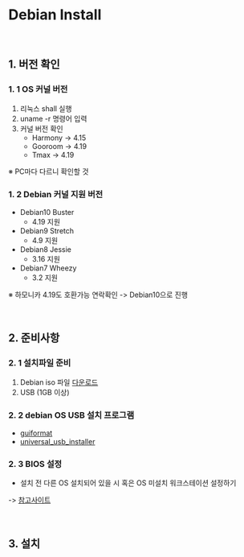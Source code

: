# Debian Install

</br>

## 1. 버전 확인

### 1. 1 OS 커널 버전
1. 리눅스 shall 실행
2. uname -r 명령어 입력
3. 커널 버전 확인
    - Harmony -> 4.15
    - Gooroom -> 4.19
    - Tmax -> 4.19

※ PC마다 다르니 확인할 것

### 1. 2 Debian 커널 지원 버전
* Debian10 Buster
  * 4.19 지원
* Debian9 Stretch
  * 4.9 지원
* Debian8 Jessie
  * 3.16 지원
* Debian7 Wheezy
  * 3.2 지원

※ 하모니카 4.19도 호환가능 연락확인 -> Debian10으로 진행

</br>

## 2. 준비사항
### 2. 1 설치파일 준비
1. Debian iso 파일 [다운로드](https://www.debian.org/distrib/)
2. USB (1GB 이상)

### 2. 2 debian OS USB 설치 프로그램
* [guiformat](http://www.ridgecrop.demon.co.uk/index.htm?guiformat.htm)
* [universal_usb_installer](https://www.techspot.com/downloads/6153-universal-usb-installer.html)

### 2. 3 BIOS 설정
* 설치 전 다른 OS 설치되어 있을 시 혹은 OS 미설치 워크스테이션 설정하기 

 -> [참고사이트](https://maternalgrandfather.tistory.com/entry/UEFI%EB%A1%9C-%EC%9C%88%EB%8F%84%EC%9A%B010-%EC%84%A4%EC%B9%98%EC%8B%9C-%EB%B0%94%EC%9D%B4%EC%98%A4%EC%8A%A4-%EC%84%A4%EC%A0%95%ED%95%98%EB%8A%94-%EB%B2%95)

</br>

## 3. 설치 




